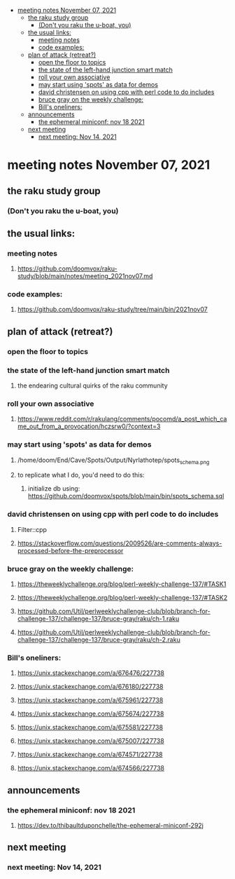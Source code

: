- [meeting notes November 07, 2021](#org186fda2)
  - [the raku study group](#orgd53061e)
    - [(Don't you raku the u-boat, you)](#org0a2888c)
  - [the usual links:](#org642966b)
    - [meeting notes](#org1c67dc0)
    - [code examples:](#org4b7cbfe)
  - [plan of attack (retreat?)](#org8b51ae7)
    - [open the floor to topics](#org6301492)
    - [the state of the left-hand junction smart match](#org431c7be)
    - [roll your own associative](#orgd2a9a8b)
    - [may start using 'spots' as data for demos](#orgb109ca5)
    - [david christensen on using cpp with perl code to do includes](#orgadcb7bf)
    - [bruce gray on the weekly challenge:](#orgcd33ed6)
    - [Bill's oneliners:](#orgd8df438)
  - [announcements](#orgc7d5715)
    - [the ephemeral miniconf: nov 18 2021](#org0c9eac7)
  - [next meeting](#orga99d5f0)
    - [next meeting: Nov 14, 2021](#org328f700)


<a id="org186fda2"></a>

# meeting notes November 07, 2021


<a id="orgd53061e"></a>

## the raku study group


<a id="org0a2888c"></a>

### (Don't you raku the u-boat, you)


<a id="org642966b"></a>

## the usual links:


<a id="org1c67dc0"></a>

### meeting notes

1.  <https://github.com/doomvox/raku-study/blob/main/notes/meeting_2021nov07.md>


<a id="org4b7cbfe"></a>

### code examples:

1.  <https://github.com/doomvox/raku-study/tree/main/bin/2021nov07>


<a id="org8b51ae7"></a>

## plan of attack (retreat?)


<a id="org6301492"></a>

### open the floor to topics


<a id="org431c7be"></a>

### the state of the left-hand junction smart match

1.  the endearing cultural quirks of the raku community


<a id="orgd2a9a8b"></a>

### roll your own associative

1.  <https://www.reddit.com/r/rakulang/comments/pocomd/a_post_which_came_out_from_a_provocation/hczsrw0/?context=3>


<a id="orgb109ca5"></a>

### may start using 'spots' as data for demos

1.  /home/doom/End/Cave/Spots/Output/Nyrlathotep/spots<sub>schema.png</sub>

2.  to replicate what I do, you'd need to do this:

    1.  initialize db using: <https://github.com/doomvox/spots/blob/main/bin/spots_schema.sql>


<a id="orgadcb7bf"></a>

### david christensen on using cpp with perl code to do includes

1.  Filter::cpp

2.  <https://stackoverflow.com/questions/2009526/are-comments-always-processed-before-the-preprocessor>


<a id="orgcd33ed6"></a>

### bruce gray on the weekly challenge:

1.  <https://theweeklychallenge.org/blog/perl-weekly-challenge-137/#TASK1>

2.  <https://theweeklychallenge.org/blog/perl-weekly-challenge-137/#TASK2>

3.  <https://github.com/Util/perlweeklychallenge-club/blob/branch-for-challenge-137/challenge-137/bruce-gray/raku/ch-1.raku>

4.  <https://github.com/Util/perlweeklychallenge-club/blob/branch-for-challenge-137/challenge-137/bruce-gray/raku/ch-2.raku>


<a id="orgd8df438"></a>

### Bill's oneliners:

1.  <https://unix.stackexchange.com/a/676476/227738>

2.  <https://unix.stackexchange.com/a/676180/227738>

3.  <https://unix.stackexchange.com/a/675961/227738>

4.  <https://unix.stackexchange.com/a/675674/227738>

5.  <https://unix.stackexchange.com/a/675581/227738>

6.  <https://unix.stackexchange.com/a/675007/227738>

7.  <https://unix.stackexchange.com/a/674571/227738>

8.  <https://unix.stackexchange.com/a/674566/227738>


<a id="orgc7d5715"></a>

## announcements


<a id="org0c9eac7"></a>

### the ephemeral miniconf: nov 18 2021

1.  <https://dev.to/thibaultduponchelle/the-ephemeral-miniconf-292j>


<a id="orga99d5f0"></a>

## next meeting


<a id="org328f700"></a>

### next meeting: Nov 14, 2021
